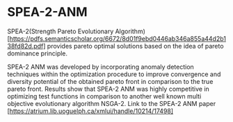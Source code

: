 # SPEA-2-ANM
SPEA-2(Strength Pareto Evolutionary Algorithm) [https://pdfs.semanticscholar.org/6672/8d01f9ebd0446ab346a855a44d2b138fd82d.pdf]  provides pareto optimal solutions based on the idea of pareto dominance principle.

SPEA-2 ANM was developed by incorporating anomaly detection techniques within the optimization procedure to improve convergence and diversity potential of the obtained pareto front in comparison to the true pareto front. Results show that SPEA-2 ANM was highly competitive in optimizing test functions in comparison to another well known multi objective evolutionary algorithm NSGA-2. Link to the SPEA-2 ANM paper [https://atrium.lib.uoguelph.ca/xmlui/handle/10214/17498]
